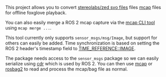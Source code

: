 This project allows you to convert [stereolabs/zed svo files](https://www.stereolabs.com/docs/video/recording) files [mcap](https://mcap.dev/) files for offline foxglove playback.

You can also easily merge a ROS 2 mcap capture via the [mcap CLI tool](https://mcap.dev/guides/cli) using `mcap merge ...`.

This tool currently only supports `sensor_msgs/msg/Image`, but support for others can easily be added.
Time synchronization is based on setting the ROS 2 header's timestamp field to [TIME_REFERENCE::IMAGE](https://www.stereolabs.com/docs/api/group__Video__group.html#ga9401e0c9b9fec46d2eb300ffd2fc72c9).

The package needs access to the `sensor_msgs` package so we can easily serialize using [cdr](https://www.omg.org/cgi-bin/doc?formal/02-06-51) which is used by ROS 2.
You can then use [mcap](https://github.com/foxglove/mcap) or [rosbag2](https://github.com/ros2/rosbag2) to read and process the mcap/bag file as normal.
